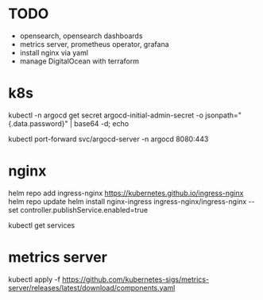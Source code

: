 
# TODO
- opensearch, opensearch dashboards
- metrics server, prometheus operator, grafana
- install nginx via yaml
- manage DigitalOcean with terraform

# k8s

kubectl -n argocd get secret argocd-initial-admin-secret -o jsonpath="{.data.password}" | base64 -d; echo

kubectl port-forward svc/argocd-server -n argocd 8080:443

# nginx

helm repo add ingress-nginx https://kubernetes.github.io/ingress-nginx
helm repo update
helm install nginx-ingress ingress-nginx/ingress-nginx --set controller.publishService.enabled=true

kubectl get services

# metrics server

kubectl apply -f https://github.com/kubernetes-sigs/metrics-server/releases/latest/download/components.yaml

